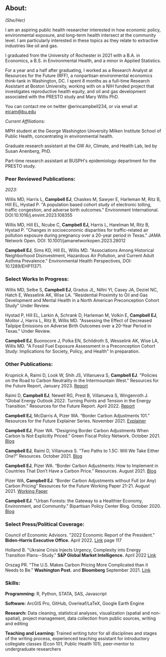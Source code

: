 ## About:

_(She/Her)_

I am an aspiring public health researcher interested in how economic policy, environmental exposure, and long-term health intersect at the community level. I am particularly interested in these topics as they relate to extractive industries like oil and gas. 

I graduated from the University of Rochester in 2021 with a B.A. in Economics, a B.S. in Environmental Health, and a minor in Applied Statistics. 

For a year and a half after graduating, I worked as a Research Analyst at Resources for the Future (RFF), a nonpartisan environmental economics think-tank in Washington, DC. I spent 8 months as a full-time Research Assistant at Boston University, working with on a NIH funded project that investigates reproductive health equity, and oil and gas development associated with the PRESTO study and Mary Willis PhD.

You can contact me on twitter @erincampbell234, or via email at ejcam@bu.edu

_Current Affiliations:_

MPH student at the George Washington University Milken Institute School of Public Health, concentrating in environmental health.  

Graduate research assistant at the GW Air, Climate, and Health Lab, led by Susan Anenberg, PhD.  

Part-time research assistant at BUSPH's epidemiology department for the PRESTO study.

### Peer Reviewed Publications:

_2023:_

Willis MD, Harris L, **Campbell EJ**, Chaskes M, Sawyer E, Harleman M, Ritz B, Hill EL, Hystad P. "A population based cohort study of electronic tolling, traffic congestion, and adverse birth outcomes." Environment International. DOI:10.1016/j.envint.2023.108355

Willis MD, Hill EL, Ncube C, **Campbell EJ,** Harris L, Harelman M, Ritz B, Hystad P. "Changes in socioeconomic disparities for traffic-related air pollution exposure during pregnancy over a 20-year period in Texas." JAMA Network Open. DOI: 10.1001/jamanetworkopen.2023.28012

**Campbell EJ**, Sims KD, Hill EL, Willis MD. "Associations Among Historical Neighborhood Disinvestment, Hazardous Air Pollution, and Current Adult Asthma Prevalence." Environmental Health Perspectives, DOI: 10.1289/EHP11371.  


### Select Works In Progress:

Willis MD, Selbe S, **Campbell EJ**, Gradus JL, Nillni YI, Casey JA, Deziel NC, Hatch E, Wesselink AK, Wise LA. "Residential Proximity to Oil and Gas Development and Mental Health in a North American Preconception Cohort Study" Under Review.

Hystad P, Hill EL, Larkin A, Schrank D, Harleman M, Volkin E, **Campbell EJ**, Molitor J, Harris L, Ritz B, Willis MD. "Assessing the Effect of Decreased Tailpipe Emissions on Adverse Birth Outcomes over a 20-Year Period in Texas." Under Review. 

**Campbell EJ**, Buonocore J, Polka EN, Schildroth S, Wesselink AK, Wise LA, Willis MD. "A Fossil Fuel Exposure Assessment in a Preconception Cohort Study: Implications for Society, Policy, and Health" In preparation.

### Other Publications:

Krupnick A, Raimi D, Look W, Shih JS, Villanueva S, **Campbell EJ**. "Policies on the Road to Carbon Neutrality in the Intermountain West." Resources for the Future Report, January 2023. [Report](https://www.rff.org/publications/reports/policies-on-the-road-to-carbon-neutrality-in-the-intermountain-west/)

Raimi D, **Campbell EJ**, Newell RG, Prest B, Villanueva S, Wingenroth J. “Global Energy Outlook 2022: Turning Points and Tension in the Energy Transition.” Resources for the Future Report. April 2022. [Report](https://www.rff.org/publications/reports/global-energy-outlook-2022/#:~:text=Data%20%26%20Tools-,Global%20Energy%20Outlook%202022%3A%20Turning%20Points%20and%20Tension%20in%20the,consumption%2C%20emissions%2C%20and%20geopolitics.)

**Campbell EJ,** McDarris A, Pizer WA. “Border Carbon Adjustments 101.” Resources for the Future Explainer Series. November 2021. [Explainer](https://www.rff.org/publications/explainers/border-carbon-adjustments-101/#:~:text=What%20is%20a%20Border%20Carbon,same%2C%20foreign%2Dproduced%20products.)

**Campbell EJ**, Pizer WA. “Designing Border Carbon Adjustments When Carbon Is Not Explicitly Priced.” Green Fiscal Policy Network. October 2021. [Blog](https://www.resources.org/common-resources/designing-border-carbon-adjustments-when-carbon-is-not-explicitly-priced/)

**Campbell EJ**, Raimi D, Villanueva S. “Two Paths to 1.5C: Will We Take Either One?” Resources. October 2021. [Blog](https://www.resources.org/common-resources/two-paths-to-15c-will-we-take-either-one/)

**Campbell EJ**, Pizer WA. “Border Carbon Adjustments: How to Implement in Countries That Don’t Have a Carbon Price.” Resources. August 2021. [Blog](https://www.resources.org/common-resources/carbon-border-adjustments-how-to-implement-in-countries-that-dont-have-a-carbon-price/)

Pizer WA, **Campbell EJ**. “Border Carbon Adjustments without Full (or Any) Carbon Pricing” Resources for the Future Working Paper 21-21. August 2021. [Working Paper](https://www.rff.org/publications/working-papers/border-carbon-adjustments-without-full-or-any-carbon-pricing/)

**Campbell EJ**. "Urban Forests: the Gateway to a Healthier Economy, Environment, and Community." Bipartisan Policy Center Blog. October 2020. [Blog](https://bipartisanpolicy.org/blog/urban-forests-the-gateway-to-a-healthier-economy-environment-and-community/)

### Select Press/Political Coverage:

Council of Economic Advisors. "2022 Economic Report of the President." **Biden-Harris Executive Office.** April 2022. [Link](https://www.whitehouse.gov/wp-content/uploads/2022/04/ERP-2022.pdf) page 117

Holland B. "Ukraine Crisis Injects Urgency, Complexity into Energy Transition Plans--Study." **S&P Global Market Intelligence.** April 2022 [Link](https://www.spglobal.com/marketintelligence/en/news-insights/latest-news-headlines/ukraine-crisis-injects-urgency-complexity-into-energy-transition-plans-8211-study-69734719)

Orszag PR. "The U.S. Makes Carbon Pricing More Complicated than it Needs to Be." **Washington Post.** and **Bloomberg** September 2021. [Link](https://www.washingtonpost.com/business/energy/the-us-makes-carbon-pricing-more-complicated-than-it-needs-to-be/2021/09/08/ae0974ea-10a9-11ec-baca-86b144fc8a2d_story.html)

### Skills: 

**Programming:** R, Python, STATA, SAS, Javascript

**Software:** ArcGIS Pro, GitHub, Overleaf/LaTeX, Google Earth Engine

**Research:** Data cleaning, statistical analyses, visualization (spatial and non-spatial), project management, data collection from public sources, writing and editing

**Teaching and Learning:** Trained writing tutor for all disciplines and stages of the writing process, experienced teaching assistant for introductory collegiate classes (Econ 101, Public Health 101), peer-mentor to undergraduate researchers
